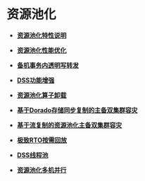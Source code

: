 # 资源池化

-   **[资源池化特性说明](资源池化特性说明.md)**  

-   **[资源池化性能优化](资源池化性能优化.md)**  

-   **[备机事务内透明写转发](备机事务内透明写转发.md)**  

-   **[DSS功能增强](DSS功能增强.md)**  

-   **[资源池化算子卸载](资源池化算子卸载.md)**  

-   **[基于Dorado存储同步复制的主备双集群容灾](基于Dorado存储同步复制的主备双集群容灾.md)**  

-   **[基于流复制的资源池化主备双集群容灾](基于流复制的资源池化主备双集群容灾.md)**  

-   **[极致RTO按需回放](极致RTO按需回放.md)**

-   **[DSS线程池](DSS线程池.md)**

-   **[资源池化多机并行](资源池化多机并行.md)**
